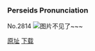### Perseids Pronunciation
No.2814
![图片不见了~~~](https://imgs.xkcd.com/comics/perseids_pronunciation.png)

[原址](https://xkcd.com//2814) [下载](https://imgs.xkcd.com/comics/perseids_pronunciation.png)

